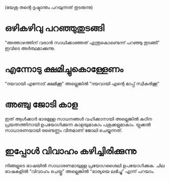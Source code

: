 (യേശു തന്റെ ദൃഷ്ടാന്തം പറയുന്നത് തുടരുന്നു)
# ഒഴികഴിവു പറഞ്ഞുതുടങ്ങി
“അത്താഴത്തിന് വരാൻ സാധിക്കാഞ്ഞത് എന്തുകൊണ്ടെന്ന് പറഞ്ഞു തുടങ്ങി” ഇവിടെ അർത്ഥമാക്കുന്നു. 
# എന്നോടു ക്ഷമിച്ചുകൊള്ളേണം
“ദയവായി എന്നോട് ക്ഷമിക്കൂ” അല്ലെങ്കിൽ “ദയവായി എന്റെ മാപ്പ് സ്വീകരിക്കൂ”
# അഞ്ചു ജോടി കാള
ഇത് ആൾക്കാർ ഭാരമുള്ള സാധനങ്ങൾ വഹിക്കാനായി അല്ലെങ്കിൽ കഠിന പ്രയത്നത്തിനായി ഉപയോഗിക്കുന്ന കാളയുമാകാം പശുക്കളുമാകാം. യ്വക്കൽ സാധാരണയായി രണ്ടെണ്ണം വീതമാണ് ജോലി ചെയ്യുന്നത്.
# ഇപ്പോൾ വിവാഹം കഴിച്ചിരിക്കുന്നു
നിങ്ങളുടെ ഭാഷയിൽ സാധാരണമായുള്ള പ്രയോഗശൈലി  ഉപയോഗിക്കുക. ചില ഭാഷകളിൽ “വിവാഹം ചെയ്തു” അല്ലെങ്കിൽ “ഭാര്യയെ ലഭിച്ചു” എന്ന് പറയാം.
